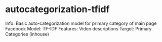 # autocategorization-tfidf
Info: Basic auto-categorization model for primary category of main page Facebook 
Model: TF-IDF
Features: Video descriptions
Target: Primary Categories (inhouse)
